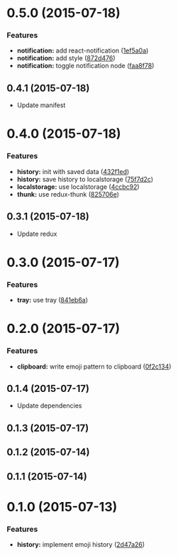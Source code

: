<a name="0.5.0"></a>
# 0.5.0 (2015-07-18)


### Features

* **notification:** add react-notification ([1ef5a0a](https://github.com/lyrictenor/nwjs-emoji-app/commit/1ef5a0a))
* **notification:** add style ([872d476](https://github.com/lyrictenor/nwjs-emoji-app/commit/872d476))
* **notification:** toggle notification node ([faa8f78](https://github.com/lyrictenor/nwjs-emoji-app/commit/faa8f78))



<a name="0.4.1"></a>
## 0.4.1 (2015-07-18)

* Update manifest


<a name="0.4.0"></a>
# 0.4.0 (2015-07-18)


### Features

* **history:** init with saved data ([432f1ed](https://github.com/lyrictenor/nwjs-emoji-app/commit/432f1ed))
* **history:** save history to localstorage ([75f7d2c](https://github.com/lyrictenor/nwjs-emoji-app/commit/75f7d2c))
* **localstorage:** use localstorage ([4ccbc92](https://github.com/lyrictenor/nwjs-emoji-app/commit/4ccbc92))
* **thunk:** use redux-thunk ([825706e](https://github.com/lyrictenor/nwjs-emoji-app/commit/825706e))



<a name="0.3.1"></a>
## 0.3.1 (2015-07-18)

* Update redux


<a name="0.3.0"></a>
# 0.3.0 (2015-07-17)


### Features

* **tray:** use tray ([841eb6a](https://github.com/lyrictenor/nwjs-emoji-app/commit/841eb6a))



<a name="0.2.0"></a>
# 0.2.0 (2015-07-17)


### Features

* **clipboard:** write emoji pattern to clipboard ([0f2c134](https://github.com/lyrictenor/nwjs-emoji-app/commit/0f2c134))



<a name="0.1.4"></a>
## 0.1.4 (2015-07-17)

* Update dependencies


<a name="0.1.3"></a>
## 0.1.3 (2015-07-17)




<a name="0.1.2"></a>
## 0.1.2 (2015-07-14)




<a name="0.1.1"></a>
## 0.1.1 (2015-07-14)




<a name="0.1.0"></a>
# 0.1.0 (2015-07-13)


### Features

* **history:** implement emoji history ([2d47a26](https://github.com/lyrictenor/nwjs-emoji-app/commit/2d47a26))



